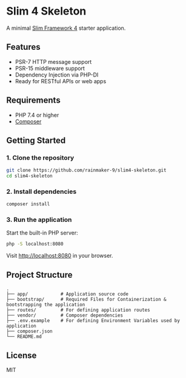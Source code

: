 # Slim 4 Skeleton

A minimal [Slim Framework 4](https://www.slimframework.com/) starter application.

## Features

- PSR-7 HTTP message support
- PSR-15 middleware support
- Dependency Injection via PHP-DI
- Ready for RESTful APIs or web apps

## Requirements

- PHP 7.4 or higher
- [Composer](https://getcomposer.org/)

## Getting Started

### 1. Clone the repository

```bash
git clone https://github.com/rainmaker-9/slim4-skeleton.git
cd slim4-skeleton
```

### 2. Install dependencies

```bash
composer install
```

### 3. Run the application

Start the built-in PHP server:

```bash
php -S localhost:8080
```

Visit [http://localhost:8080](http://localhost:8080) in your browser.

## Project Structure

```
.
├── app/            # Application source code
├── bootstrap/      # Required Files for Containerization & bootstrapping the application
├── routes/         # For defining application routes
├── vendor/         # Composer dependencies
├── .env.example    # For defining Environment Variables used by application
├── composer.json
└── README.md
```

## License

MIT
